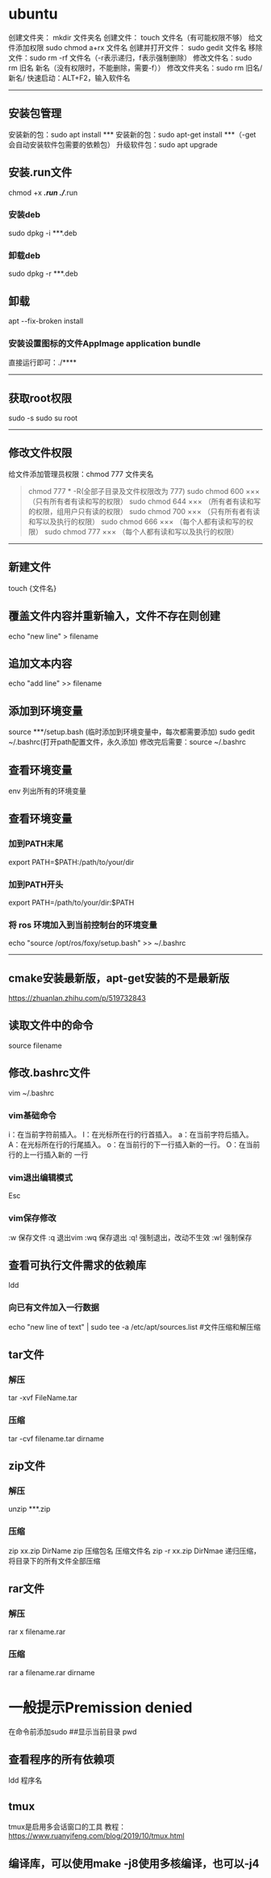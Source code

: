 # ubuntu
 创建文件夹： mkdir 文件夹名
 创建文件： touch 文件名（有可能权限不够）
 给文件添加权限 sudo chmod a+rx 文件名
 创建并打开文件： sudo gedit 文件名
 移除文件：sudo rm -rf 文件名（-r表示递归，f表示强制删除）
 修改文件名：sudo rm 旧名 新名（没有权限时，不能删除，需要-f））
 修改文件夹名：sudo rm 旧名/ 新名/
 快速启动：ALT+F2，输入软件名
***
## 安装包管理
安装新的包：sudo apt install ***
安装新的包：sudo apt-get install ***（-get会自动安装软件包需要的依赖包）
升级软件包：sudo apt upgrade
## 安装.run文件
chmod +x ***.run
./***.run
### 安装deb
sudo dpkg -i ***.deb 
### 卸载deb
sudo dpkg -r ***.deb

## 卸载
apt --fix-broken install
### 安装设置图标的文件AppImage application bundle 
直接运行即可：./****
***
## 获取root权限
sudo -s
sudo su root
***
## 修改文件权限
 给文件添加管理员权限：chmod 777 文件夹名
>chmod 777 * -R(全部子目录及文件权限改为 777)
>sudo chmod 600 ××× （只有所有者有读和写的权限）
>sudo chmod 644 ××× （所有者有读和写的权限，组用户只有读的权限）
>sudo chmod 700 ××× （只有所有者有读和写以及执行的权限）
>sudo chmod 666 ××× （每个人都有读和写的权限）
>sudo chmod 777 ××× （每个人都有读和写以及执行的权限）
***
## 新建文件
touch {文件名}
## 覆盖文件内容并重新输入，文件不存在则创建
echo "new line" > filename
## 追加文本内容
echo "add line" >> filename
## 添加到环境变量
source ***/setup.bash (临时添加到环境变量中，每次都需要添加)
sudo gedit ~/.bashrc(打开path配置文件，永久添加)
修改完后需要：source ~/.bashrc
## 查看环境变量
env 列出所有的环境变量
## 查看环境变量
### 加到PATH末尾
export PATH=$PATH:/path/to/your/dir
### 加到PATH开头
export PATH=/path/to/your/dir:$PATH
### 将 ros 环境加入到当前控制台的环境变量
echo "source /opt/ros/foxy/setup.bash" >> ~/.bashrc
***
## cmake安装最新版，apt-get安装的不是最新版
<https://zhuanlan.zhihu.com/p/519732843>
## 读取文件中的命令
source filename
## 修改.bashrc文件
vim ~/.bashrc
### vim基础命令
i：在当前字符前插入。
I：在光标所在行的行首插入。
a：在当前字符后插入。
A：在光标所在行的行尾插入。
o：在当前行的下一行插入新的一行。
O：在当前行的上一行插入新的 一行
### vim退出编辑模式
Esc
### vim保存修改
:w  保存文件
:q  退出vim
:wq  保存退出
:q!  强制退出，改动不生效
:w!  强制保存
## 查看可执行文件需求的依赖库
ldd
### 向已有文件加入一行数据
echo "new line of text" | sudo tee -a /etc/apt/sources.list
#文件压缩和解压缩
## tar文件
### 解压
tar -xvf FileName.tar
### 压缩
tar -cvf filename.tar dirname
## zip文件
### 解压
unzip ***.zip
### 压缩
zip xx.zip DirName  zip 压缩包名 压缩文件名
zip -r xx.zip DirNmae  递归压缩，将目录下的所有文件全部压缩
## rar文件
### 解压
rar x filename.rar
### 压缩
rar a filename.rar dirname

# 一般提示Premission denied
在命令前添加sudo
##显示当前目录
pwd
## 查看程序的所有依赖项
ldd 程序名
## tmux
tmux是启用多会话窗口的工具
教程：https://www.ruanyifeng.com/blog/2019/10/tmux.html
## 编译库，可以使用make -j8使用多核编译，也可以-j4
